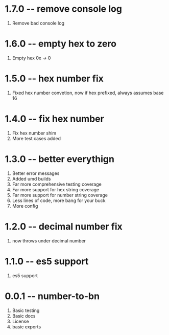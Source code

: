 # 1.7.0 -- remove console log

1. Remove bad console log

# 1.6.0 -- empty hex to zero

1. Empty hex 0x -> 0

# 1.5.0 -- hex number fix

1. Fixed hex number convetion, now if hex prefixed, always assumes base 16

# 1.4.0 -- fix hex number

1. Fix hex number shim
2. More test cases added

# 1.3.0 -- better everythign

1. Better error messages
2. Added umd builds
3. Far more comprehensive testing coverage
4. Far more support for hex string coverage
5. Far more support for number string coverage
6. Less lines of code, more bang for your buck
7. More config

# 1.2.0 -- decimal number fix

1. now throws under decimal number

# 1.1.0 -- es5 support

1. es5 support

# 0.0.1 -- number-to-bn

1. Basic testing
2. Basic docs
3. License
4. basic exports
